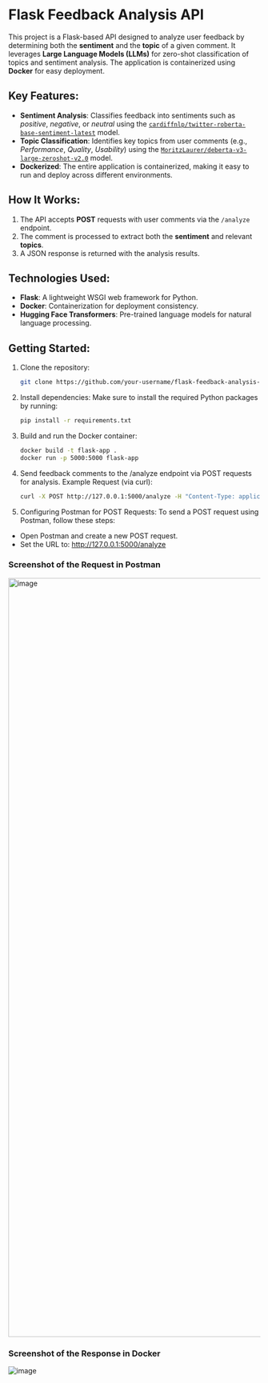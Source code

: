 # Flask Feedback Analysis API

This project is a Flask-based API designed to analyze user feedback by determining both the **sentiment** and the **topic** of a given comment. It leverages **Large Language Models (LLMs)** for zero-shot classification of topics and sentiment analysis. The application is containerized using **Docker** for easy deployment.

## Key Features:
- **Sentiment Analysis**: Classifies feedback into sentiments such as *positive*, *negative*, or *neutral* using the [`cardiffnlp/twitter-roberta-base-sentiment-latest`](https://huggingface.co/cardiffnlp/twitter-roberta-base-sentiment-latest) model.
- **Topic Classification**: Identifies key topics from user comments (e.g., *Performance*, *Quality*, *Usability*) using the [`MoritzLaurer/deberta-v3-large-zeroshot-v2.0`](https://huggingface.co/MoritzLaurer/deberta-v3-large-zeroshot-v2.0) model.
- **Dockerized**: The entire application is containerized, making it easy to run and deploy across different environments.

## How It Works:
1. The API accepts **POST** requests with user comments via the `/analyze` endpoint.
2. The comment is processed to extract both the **sentiment** and relevant **topics**.
3. A JSON response is returned with the analysis results.

## Technologies Used:
- **Flask**: A lightweight WSGI web framework for Python.
- **Docker**: Containerization for deployment consistency.
- **Hugging Face Transformers**: Pre-trained language models for natural language processing.

## Getting Started:
1. Clone the repository:
   ```bash
   git clone https://github.com/your-username/flask-feedback-analysis-api.git

2. Install dependencies: Make sure to install the required Python packages by running:

   ```bash
   pip install -r requirements.txt

3. Build and run the Docker container:
    ```bash
    docker build -t flask-app .
    docker run -p 5000:5000 flask-app

4. Send feedback comments to the /analyze endpoint via POST requests for analysis.
Example Request (via curl):

    ```bash
    curl -X POST http://127.0.0.1:5000/analyze -H "Content-Type: application/json" -d '{"comment": "This is a sample comment"}'

5. Configuring Postman for POST Requests:
To send a POST request using Postman, follow these steps:
  - Open Postman and create a new POST request.
  - Set the URL to: http://127.0.0.1:5000/analyze

### Screenshot of the Request in Postman
<img width="1518" alt="image" src="https://github.com/user-attachments/assets/42b5839f-a0d6-494f-971d-62451fa2fde0">

### Screenshot of the Response in Docker
![image](https://github.com/user-attachments/assets/b28af137-2c36-4e8f-af07-c392898c4ed6)


